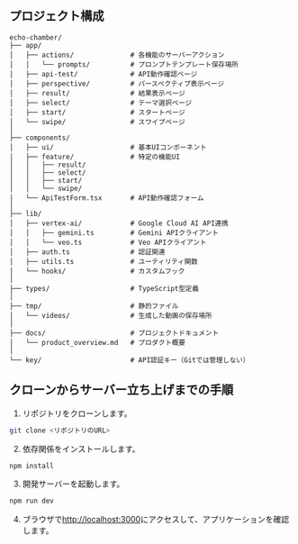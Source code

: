 ## プロジェクト構成

```
echo-chamber/
├── app/
│   ├── actions/              # 各機能のサーバーアクション
│   │   └── prompts/          # プロンプトテンプレート保存場所
│   ├── api-test/             # API動作確認ページ
│   ├── perspective/          # パースペクティブ表示ページ
│   ├── result/               # 結果表示ページ  
│   ├── select/               # テーマ選択ページ
│   ├── start/                # スタートページ
│   └── swipe/                # スワイプページ
│
├── components/
│   ├── ui/                   # 基本UIコンポーネント
│   ├── feature/              # 特定の機能UI
│   │   ├── result/
│   │   ├── select/
│   │   ├── start/
│   │   └── swipe/
│   └── ApiTestForm.tsx       # API動作確認フォーム
│
├── lib/
│   ├── vertex-ai/            # Google Cloud AI API連携
│   │   ├── gemini.ts         # Gemini APIクライアント
│   │   └── veo.ts            # Veo APIクライアント
│   ├── auth.ts               # 認証関連
│   ├── utils.ts              # ユーティリティ関数
│   └── hooks/                # カスタムフック
│
├── types/                    # TypeScript型定義
│
├── tmp/                      # 静的ファイル
│   └── videos/               # 生成した動画の保存場所
│
├── docs/                     # プロジェクトドキュメント
│   └── product_overview.md   # プロダクト概要
│
└── key/                      # API認証キー（Gitでは管理しない）
```

## クローンからサーバー立ち上げまでの手順

1. リポジトリをクローンします。

```bash
git clone <リポジトリのURL>
```

2. 依存関係をインストールします。

```bash
npm install
```

3. 開発サーバーを起動します。

```bash
npm run dev
```

4. ブラウザで[http://localhost:3000](http://localhost:3000)にアクセスして、アプリケーションを確認します。
